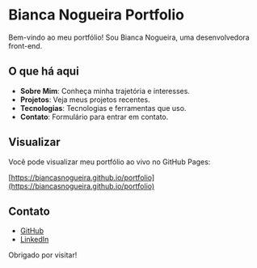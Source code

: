 # Bianca Nogueira Portfolio

Bem-vindo ao meu portfólio! Sou Bianca Nogueira, uma desenvolvedora front-end.

## O que há aqui

- **Sobre Mim**: Conheça minha trajetória e interesses.
- **Projetos**: Veja meus projetos recentes.
- **Tecnologias**: Tecnologias e ferramentas que uso.
- **Contato**: Formulário para entrar em contato.

## Visualizar

Você pode visualizar meu portfólio ao vivo no GitHub Pages:

[https://biancasnogueira.github.io/portfolio](https://biancasnogueira.github.io/portfolio)

## Contato

- [GitHub](https://github.com/bianca)
- [LinkedIn](https://linkedin.com/in/bianca)

Obrigado por visitar!
